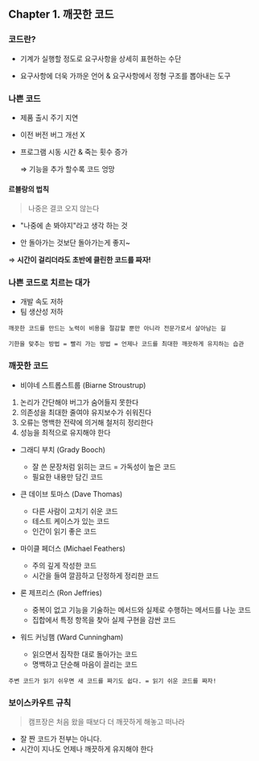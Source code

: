 ## Chapter 1. 깨끗한 코드


### 코드란?

- 기계가 실행할 정도로 요구사항을 상세히 표현하는 수단

- 요구사항에 더욱 가까운 언어 & 요구사항에서 정형 구조를 뽑아내는 도구

  

### 나쁜 코드

- 제품 출시 주기 지연

- 이전 버전 버그 개선 X

- 프로그램 시동 시간 & 죽는 횟수 증가

  ⇒ 기능을 추가 할수록 코드 엉망



#### 르블랑의 법칙

> 나중은 결코 오지 않는다

- "나중에 손 봐야지"라고 생각 하는 것

- 안 돌아가는 것보단 돌아가는게 좋지~

⇒ **시간이 걸리더라도 초반에 클린한 코드를 짜자!**



### 나쁜 코드로 치르는 대가

- 개발 속도 저하
- 팀 생산성 저하

`깨끗한 코드를 만드는 노력이 비용을 절감할 뿐만 아니라 전문가로서 살아남는 길`

`기한을 맞추는 방법 = 빨리 가는 방법 = 언제나 코드를 최대한 깨끗하게 유지하는 습관`



### 깨끗한 코드

- 비야네 스트롭스트룹 (Biarne Stroustrup)

1. 논리가 간단해야 버그가 숨어들지 못한다
2. 의존성을 최대한 줄여야 유지보수가 쉬워진다
3. 오류는 명백한 전략에 의거해 철저히 정리한다 
4. 성능을 최적으로 유지해야 한다

  

- 그래디 부치 (Grady Booch)

  - 잘 쓴 문장처럼 읽히는 코드 = 가독성이 높은 코드
  - 필요한 내용만 담긴 코드

  

- 큰 데이브 토마스 (Dave Thomas)

  - 다른 사람이 고치기 쉬운 코드
  - 테스트 케이스가 있는 코드
  - 인간이 읽기 좋은 코드

  

- 마이클 페더스 (Michael Feathers)

  - 주의 깊게 작성한 코드
  - 시간을 들여 깔끔하고 단정하게 정리한 코드

  

- 론 제프리스 (Ron Jeffries)

  - 중복이 없고  기능을 기술하는 메서드와 실제로 수행하는 메서드를 나눈 코드
  - 집합에서 특정 항목을 찾아 실제 구현을 감싼 코드

  

- 워드 커닝햄 (Ward Cunningham)

  - 읽으면서 짐작한 대로 돌아가는 코드
  - 명백하고 단순해 마음이 끌리는 코드

  

`주변 코드가 읽기 쉬우면 새 코드를 짜기도 쉽다. = 읽기 쉬운 코드를 짜자!`



### 보이스카우트 규칙

> 캠프장은 처음 왔을 때보다 더 깨끗하게 해놓고 떠나라

- 잘 짠 코드가 전부는 아니다.
- 시간이 지나도 언제나 깨끗하게 유지해야 한다